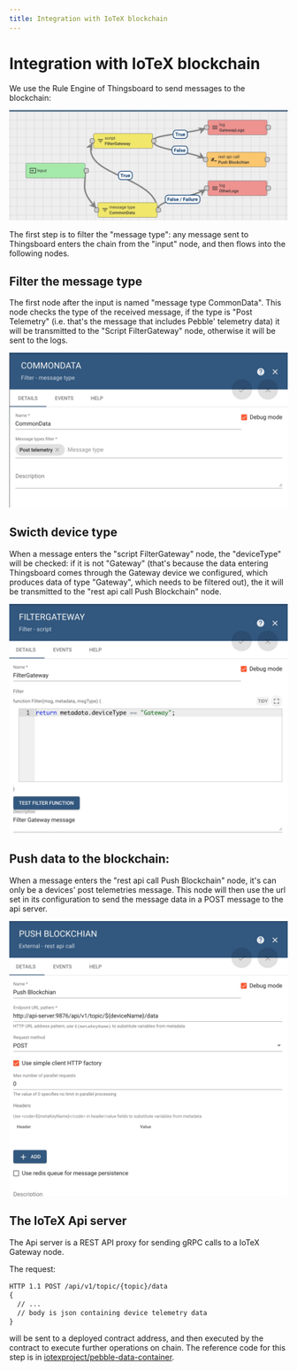 ```yaml
---
title: Integration with IoTeX blockchain
---
```


# Integration with IoTeX blockchain

We use the Rule Engine of Thingsboard to send messages to the blockchain:

![](/img/developer/pebble-backend/thingsboard-rules.jpg)

The first step is to filter the "message type": any message sent to Thingsboard enters the chain from the "input" node, and then flows into the following nodes.

## Filter the message type

The first node after the input is named "message type CommonData". This node checks the type of the received message, if the type is "Post Telemetry" (i.e. that's the message that includes Pebble' telemetry data) it will be transmitted to the "Script FilterGateway" node, otherwise it will be sent to the logs.

![](/img/developer/pebble-backend/thingsboard-messageType.jpg)

## Swicth device type

When a message enters the "script FilterGateway" node, the "deviceType" will be checked: if it is not "Gateway" (that's because the data entering Thingsboard comes through the Gateway device we configured, which produces data of type "Gateway", which needs to be filtered out), the it will be transmitted to the "rest api call Push Blockchain" node.

![](/img/developer/pebble-backend/thingsboard-deviceType.jpg)

## Push data to the blockchain:

When a message enters the "rest api call Push Blockchain" node, it's can only be a devices' post telemetries message. This node will then use the url set in its configuration to send the message data in a POST message to the api server.

![](/img/developer/pebble-backend/thingsboard-apiCurl.jpg)

## The IoTeX Api server

The Api server is a REST API proxy for sending gRPC calls to a IoTeX Gateway node.

The request:

```
HTTP 1.1 POST /api/v1/topic/{topic}/data
{
  // ...
  // body is json containing device telemetry data
}
```

will be sent to a deployed contract address, and then executed by the contract to execute further operations on chain. The reference code for this step is in [iotexproject/pebble-data-container](https://github.com/iotexproject/pebble-data-container/blob/master/blockchain/put.go#L68).
